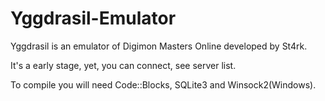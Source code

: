 Yggdrasil-Emulator
==================

Yggdrasil is an emulator of Digimon Masters Online developed by St4rk.

It's a early stage, yet, you can connect, see server list.

To compile you will need Code::Blocks, SQLite3 and Winsock2(Windows).
